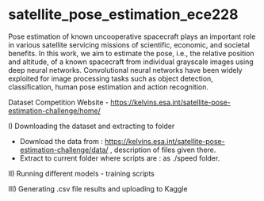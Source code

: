 # satellite_pose_estimation_ece228

Pose estimation of known uncooperative spacecraft plays an important role in various satellite servicing missions of scientific, economic, and societal benefits. In this work, we aim to estimate the pose, i.e., the relative position and altitude, of a known spacecraft from individual grayscale images using deep neural networks. Convolutional neural networks have been widely exploited for image processing tasks such as object detection, classification, human pose estimation and action recognition. 

Dataset Competition Website - https://kelvins.esa.int/satellite-pose-estimation-challenge/home/


I) Downloading the dataset and extracting to folder
- Download the data from : https://kelvins.esa.int/satellite-pose-estimation-challenge/data/ , description of files given there.
- Extract to current folder where scripts are : as ./speed folder.


II) Running different models - training scripts 


III) Generating .csv file results and uploading to Kaggle
